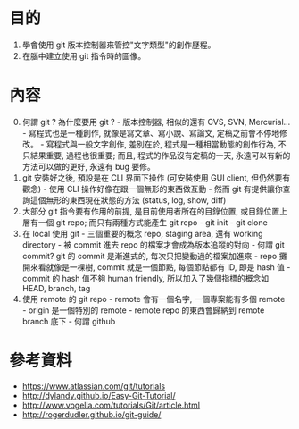 # 目的
  1. 學會使用 git 版本控制器來管控"文字類型"的創作歷程。
  2. 在腦中建立使用 git 指令時的圖像。

# 內容
  0. 何謂 git ? 為什麼要用 git ?
    - 版本控制器, 相似的還有 CVS, SVN, Mercurial…
    - 寫程式也是一種創作, 就像是寫文章、寫小說、寫論文, 定稿之前會不停地修改。
    - 寫程式與一般文字創作, 差別在於, 程式是一種相當動態的創作行為, 不只結果重要, 過程也很重要; 而且, 程式的作品沒有定稿的一天, 永遠可以有新的方法可以做的更好, 永遠有 bug 要修。
  1. git 安裝好之後, 預設是在 CLI 界面下操作 (可安裝使用 GUI client, 但仍然要有觀念)
    - 使用 CLI 操作好像在跟一個無形的東西做互動
    - 然而 git 有提供讓你查詢這個無形的東西現在狀態的方法 (status, log, show, diff)
  2. 大部分 git 指令要有作用的前提, 是目前使用者所在的目錄位置, 或目錄位置上層有一個 git repo; 而只有兩種方式能產生 git repo
    - git init
    - git clone
  3. 在 local 使用 git
    - 三個重要的概念 repo, staging area, 還有 working directory
    - 被 commit 進去 repo 的檔案才會成為版本追蹤的對向
    - 何謂 git commit? git 的 commit 是漸進式的, 每次只把變動過的檔案加進來
    - repo 攤開來看就像是一棵樹, commit 就是一個節點, 每個節點都有 ID, 即是 hash 值
    - commit 的 hash 值不夠 human friendly, 所以加入了幾個指標的概念如 HEAD, branch, tag
  4. 使用 remote 的 git repo
    - remote 會有一個名字, 一個專案能有多個 remote
    - origin 是一個特別的 remote
    - remote repo 的東西會歸納到 remote branch 底下
    - 何謂 github

# 參考資料
  - https://www.atlassian.com/git/tutorials
  - http://dylandy.github.io/Easy-Git-Tutorial/
  - http://www.vogella.com/tutorials/Git/article.html
  - http://rogerdudler.github.io/git-guide/